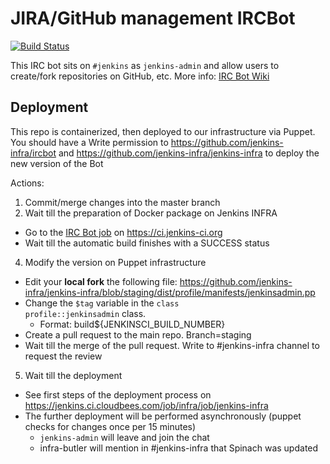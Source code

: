 # JIRA/GitHub management IRCBot
[![Build Status](http://ci.jenkins-ci.org/view/Infrastructure/job/infra_ircbot/badge/icon)](http://ci.jenkins-ci.org/view/Infrastructure/job/infra_ircbot/)

This IRC bot sits on `#jenkins` as `jenkins-admin` and allow users to create/fork repositories on GitHub, etc. More info: [IRC Bot Wiki][1]

## Deployment
This repo is containerized, then deployed to our infrastructure via Puppet. 
You should have a Write permission to https://github.com/jenkins-infra/ircbot and https://github.com/jenkins-infra/jenkins-infra to deploy the new version of the Bot

Actions:

1. Commit/merge changes into the master branch
2. Wait till the preparation of Docker package on Jenkins INFRA 
 * Go to the [IRC Bot job][2] on https://ci.jenkins-ci.org
 * Wait till the automatic build finishes with a SUCCESS status
4. Modify the version on Puppet infrastructure
 *  Edit your <b>local fork</b> the following file: https://github.com/jenkins-infra/jenkins-infra/blob/staging/dist/profile/manifests/jenkinsadmin.pp  
 * Change the <code>$tag</code> variable in the <code>class profile::jenkinsadmin</code> class. 
   * Format: build${JENKINSCI_BUILD_NUMBER}
 * Create a pull request to the main repo. Branch=staging
 * Wait till the merge of the pull request. Write to #jenkins-infra channel to request the review
5. Wait till the deployment
 * See first steps of the deployment process on https://jenkins.ci.cloudbees.com/job/infra/job/jenkins-infra
 * The further deployment will be performed asynchronously (puppet checks for changes once per 15 minutes)
   * <code>jenkins-admin</code> will leave and join the chat
   * infra-butler will mention in #jenkins-infra that Spinach was updated

[1]: https://wiki.jenkins-ci.org/display/JENKINS/IRC+Bot
[2]: https://ci.jenkins-ci.org/job/infra_ircbot/
